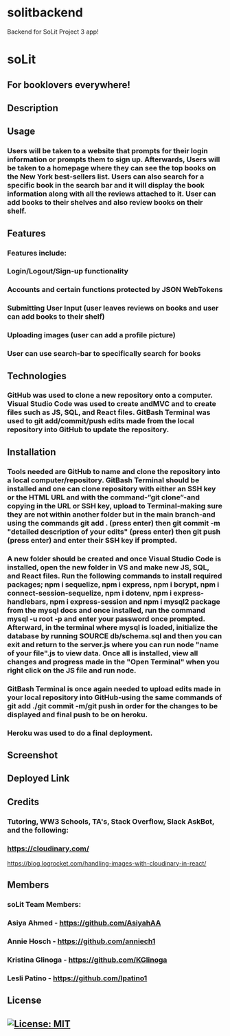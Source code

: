 # solitbackend
Backend for SoLit Project 3 app! 
# soLit
## For booklovers everywhere!

## Description

### 

## Usage

### Users will be taken to a website that prompts for their login information or prompts them to sign up. Afterwards, Users will be taken to a homepage where they can see the top books on the New York best-sellers list. Users can also search for a specific book in the search bar and it will display the book information along with all the reviews attached to it. User can add books to their shelves and also review books on their shelf. 

## Features

### Features include:
### Login/Logout/Sign-up functionality
### Accounts and certain functions protected by JSON WebTokens
### Submitting User Input (user leaves reviews on books and user can add books to their shelf)
### Uploading images (user can add a profile picture) 
### User can use search-bar to specifically search for books

## Technologies 

### GitHub was used to clone a new repository onto a computer. Visual Studio Code was used to create andMVC and to create files such as JS, SQL, and React files. GitBash Terminal was used to git add/commit/push edits made from the local repository into GitHub to update the repository.

## Installation

### Tools needed are GitHub to name and clone the repository into a local computer/repository. GitBash Terminal should be installed and one can clone repository with either an SSH key or the HTML URL and with the command-”git clone”-and copying in the URL or SSH key, upload to Terminal-making sure they are not within another folder but in the main branch-and using the commands git add . (press enter) then git commit -m "detailed description of your edits" (press enter) then git push (press enter) and enter their SSH key if prompted. 

### A new folder should be created and once Visual Studio Code is installed, open the new folder in VS and make new JS, SQL, and React files. Run the following commands to install required packages; npm i sequelize, npm i express, npm i bcrypt, npm i connect-session-sequelize, npm i dotenv, npm i express-handlebars, npm i express-session and npm i mysql2 package from the mysql docs and once installed, run the command mysql -u root -p and enter your password once prompted. Afterward, in the terminal where mysql is loaded, initialize the database by running SOURCE db/schema.sql and then you can exit and return to the server.js where you can run node "name of your file".js to view data. Once all is installed, view all changes and progress made in the "Open Terminal" when you right click on the JS file and run node.

### GitBash Terminal is once again needed to upload edits made in your local repository into GitHub-using the same commands of git add ./git commit -m/git push in order for the changes to be displayed and final push to be on heroku.
### Heroku was used to do a final deployment.


## Screenshot




## Deployed Link



## Credits
### Tutoring, WW3 Schools, TA's, Stack Overflow, Slack AskBot, and the following:
### https://cloudinary.com/
https://blog.logrocket.com/handling-images-with-cloudinary-in-react/



## Members 

### soLit Team Members: 

### Asiya Ahmed - https://github.com/AsiyahAA
### Annie Hosch - https://github.com/anniech1
### Kristina Glinoga - https://github.com/KGlinoga
### Lesli Patino - https://github.com/lpatino1


## License
## [![License: MIT](https://img.shields.io/badge/License-MIT-yellow.svg)](https://opensource.org/licenses/MIT)


